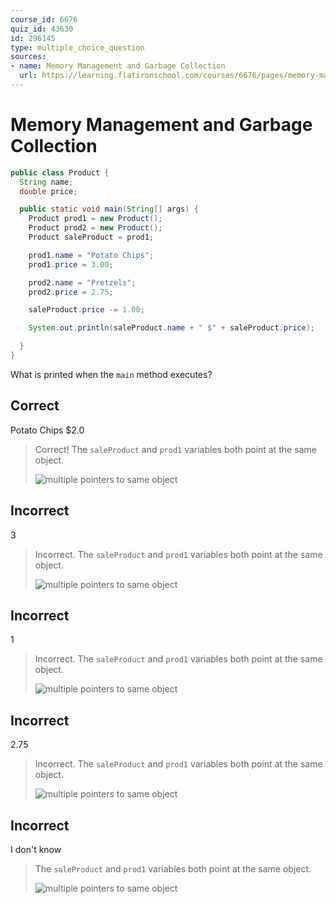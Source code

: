 ```yaml
---
course_id: 6676
quiz_id: 43630
id: 296145
type: multiple_choice_question
sources:
- name: Memory Management and Garbage Collection
  url: https://learning.flatironschool.com/courses/6676/pages/memory-management-and-garbage-collection
---
```


# Memory Management and Garbage Collection

```java
public class Product {
  String name;
  double price;

  public static void main(String[] args) {
    Product prod1 = new Product();
    Product prod2 = new Product();
    Product saleProduct = prod1;

    prod1.name = "Potato Chips";
    prod1.price = 3.00;

    prod2.name = "Pretzels";
    prod2.price = 2.75;

    saleProduct.price -= 1.00;

    System.out.println(saleProduct.name + " $" + saleProduct.price);

  }
}
```

What is printed when the `main` method executes?

## Correct
Potato Chips $2.0

> Correct! The `saleProduct` and `prod1` variables both point at the same object.  
> 
> ![multiple pointers to same object](https://curriculum-content.s3.amazonaws.com/6676/java-mod2-oop-fundamentals/quiz2_q07.png)


## Incorrect

3

> Incorrect. The `saleProduct` and `prod1` variables both point at the same object.
>
> ![multiple pointers to same object](https://curriculum-content.s3.amazonaws.com/6676/java-mod2-oop-fundamentals/quiz2_q07.png)

## Incorrect

1

> Incorrect. The `saleProduct` and `prod1` variables both point at the same object. 
>
> ![multiple pointers to same object](https://curriculum-content.s3.amazonaws.com/6676/java-mod2-oop-fundamentals/quiz2_q07.png)


## Incorrect

2.75

> Incorrect. The `saleProduct` and `prod1` variables both point at the same object.  
>
> ![multiple pointers to same object](https://curriculum-content.s3.amazonaws.com/6676/java-mod2-oop-fundamentals/quiz2_q07.png)


## Incorrect

I don't know

> The `saleProduct` and `prod1` variables both point at the same object.  
>
> ![multiple pointers to same object](https://curriculum-content.s3.amazonaws.com/6676/java-mod2-oop-fundamentals/quiz2_q07.png)
